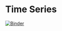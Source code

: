 # Time Series

[![Binder](https://mybinder.org/badge_logo.svg)](https://mybinder.org/v2/gh/lushep/time-series/HEAD)
